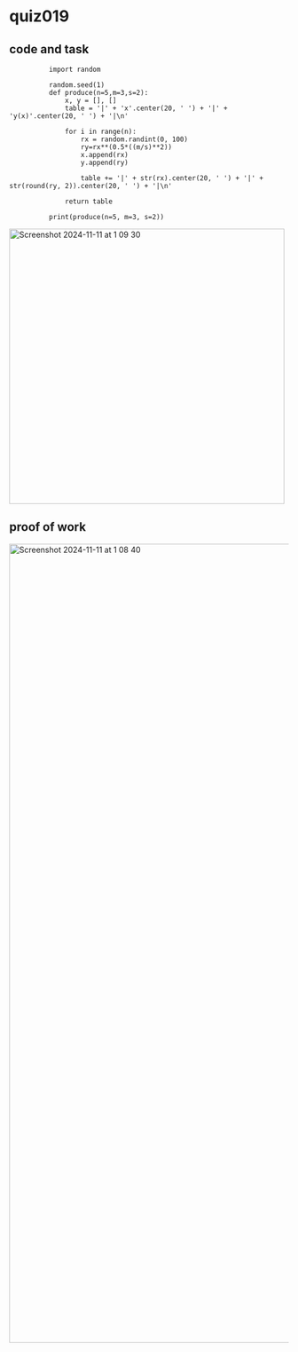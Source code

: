 #  quiz019

## code and task
              import random
              
              random.seed(1)
              def produce(n=5,m=3,s=2):
                  x, y = [], []
                  table = '|' + 'x'.center(20, ' ') + '|' + 'y(x)'.center(20, ' ') + '|\n'
              
                  for i in range(n):
                      rx = random.randint(0, 100)
                      ry=rx**(0.5*((m/s)**2))
                      x.append(rx)
                      y.append(ry)
              
                      table += '|' + str(rx).center(20, ' ') + '|' + str(round(ry, 2)).center(20, ' ') + '|\n'
              
                  return table
              
              print(produce(n=5, m=3, s=2))

<img width="496" alt="Screenshot 2024-11-11 at 1 09 30" src="https://github.com/user-attachments/assets/532a1d32-4073-4fb5-8b0b-3a3de250dffb">

## proof of work
<img width="1440" alt="Screenshot 2024-11-11 at 1 08 40" src="https://github.com/user-attachments/assets/a0625560-5735-4730-8a1d-ea14d0c12edd">
